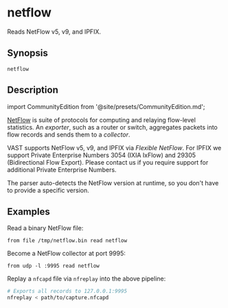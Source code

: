 # netflow

Reads NetFlow v5, v9, and IPFIX.

## Synopsis

```
netflow
```

## Description

import CommunityEdition from '@site/presets/CommunityEdition.md';

<CommunityEdition/>

[NetFlow](https://en.wikipedia.org/wiki/NetFlow) is suite of protocols for
computing and relaying flow-level statistics. An *exporter*, such as a router or
switch, aggregates packets into flow records and sends them to a *collector*.

VAST supports NetFlow v5, v9, and IPFIX via *Flexible NetFlow*. For IPFIX we
support Private Enterprise Numbers 3054 (IXIA IxFlow) and 29305 (Bidirectional
Flow Export). Please contact us if you require support for additional Private
Enterprise Numbers.

The parser auto-detects the NetFlow version at runtime, so you don't have to
provide a specific version.

## Examples

Read a binary NetFlow file:

```
from file /tmp/netflow.bin read netflow
```

Become a NetFlow collector at port 9995:

```
from udp -l :9995 read netflow
```

Replay a `nfcapd` file via `nfreplay` into the above pipeline:

```bash
# Exports all records to 127.0.0.1:9995
nfreplay < path/to/capture.nfcapd
```
